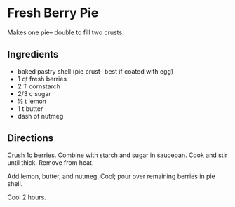 # Fresh Berry Pie
Makes one pie– double to fill two crusts.

## Ingredients
* baked pastry shell (pie crust- best if coated with egg) 
* 1 qt fresh berries
* 2 T cornstarch
* 2/3 c sugar
* ½ t lemon
* 1 t butter
* dash of nutmeg

## Directions
Crush 1c berries. Combine with starch and sugar in saucepan. Cook and stir until thick. Remove from heat.

Add lemon, butter, and nutmeg. Cool; pour over remaining berries in pie shell.

Cool 2 hours.
